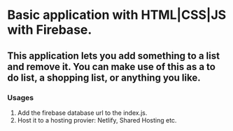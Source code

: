 # Basic application with HTML|CSS|JS with Firebase.

## This application lets you add something to a list and remove it. You can make use of this as a to do list, a shopping list, or anything you like.


### Usages
1. Add the firebase database url to the index.js.
2. Host it to a hosting provier: Netlify, Shared Hosting etc.